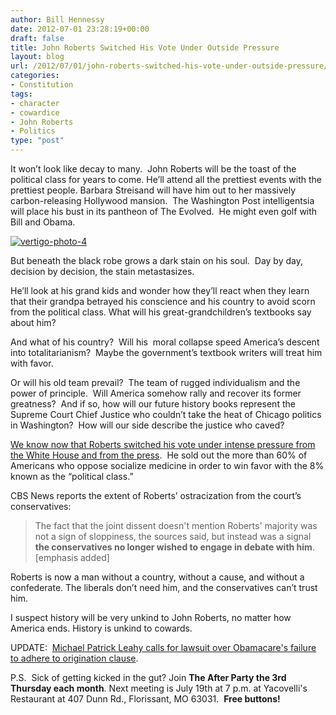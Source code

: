 ```yaml
---
author: Bill Hennessy
date: 2012-07-01 23:28:19+00:00
draft: false
title: John Roberts Switched His Vote Under Outside Pressure
layout: blog
url: /2012/07/01/john-roberts-switched-his-vote-under-outside-pressure/
categories:
- Constitution
tags:
- character
- cowardice
- John Roberts
- Politics
type: "post"
---
```


It won’t look like decay to many.  John Roberts will be the toast of the political class for years to come. He’ll attend all the prettiest events with the prettiest people. Barbara Streisand will have him out to her massively carbon-releasing Hollywood mansion.  The Washington Post intelligentsia will place his bust in its pantheon of The Evolved.  He might even golf with Bill and Obama.

[![vertigo-photo-4](https://ludicrite.files.wordpress.com/2012/07/vertigo-photo-4_thumb.jpg)
](https://ludicrite.files.wordpress.com/2012/07/vertigo-photo-4.jpg)

But beneath the black robe grows a dark stain on his soul.  Day by day,  decision by decision, the stain metastasizes.

He’ll look at his grand kids and wonder how they’ll react when they learn that their grandpa betrayed his conscience and his country to avoid scorn from the political class. What will his great-grandchildren’s textbooks say about him?

And what of his country?  Will his  moral collapse speed America’s descent into totalitarianism?  Maybe the government’s textbook writers will treat him with favor.

Or will his old team prevail?  The team of rugged individualism and the power of principle.  Will America somehow rally and recover its former greatness?  And if so, how will our future history books represent the Supreme Court Chief Justice who couldn’t take the heat of Chicago politics in Washington?  How will our side describe the justice who caved?

[We know now that Roberts switched his vote under intense pressure from the White House and from the press](https://www.cbsnews.com/8301-3460_162-57464549/roberts-switched-views-to-uphold-health-care-law/?pageNum=2&tag=contentMain;contentBody).  He sold out the more than 60% of Americans who oppose socialize medicine in order to win favor with the 8% known as the “political class.”

CBS News reports the extent of Roberts’ ostracization from the court’s conservatives:


> The fact that the joint dissent doesn't mention Roberts' majority was not a sign of sloppiness, the sources said, but instead was a signal **the conservatives no longer wished to engage in debate with him**. [emphasis added]


Roberts is now a man without a country, without a cause, and without a confederate. The liberals don’t need him, and the conservatives can’t trust him.

I suspect history will be very unkind to John Roberts, no matter how America ends. History is unkind to cowards.

UPDATE:  [Michael Patrick Leahy calls for lawsuit over Obamacare's failure to adhere to origination clause](https://www.breitbart.com/Big-Government/2012/06/29/Justice-Roberts).

P.S.  Sick of getting kicked in the gut? Join **The After Party the 3rd Thursday each month**. Next meeting is July 19th at 7 p.m. at Yacovelli's Restaurant at 407 Dunn Rd., Florissant, MO 63031.  **Free buttons!**
